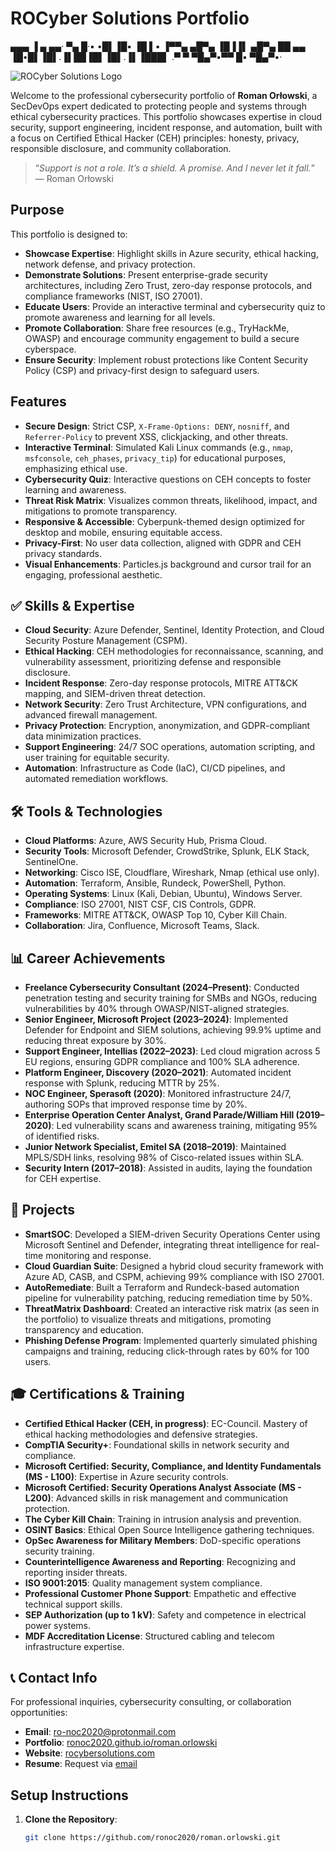 # ROCyber Solutions Portfolio
▄▄▄         ▐ ▄        ▄▄·
▀▄ █·▪     •█▌▐█▪     ▐█ ▌▪
▐▀▀▄  ▄█▀▄ ▐█▐▐▌ ▄█▀▄ ██ ▄▄
▐█•█▌▐█▌.▐▌██▐█▌▐█▌.▐▌▐███▌
.▀  ▀ ▀█▄▀▪▀▀ █▪ ▀█▄▀▪·

![ROCyber Solutions Logo](https://raw.githubusercontent.com/ronoc2020/roman.orlowski/main/assets/images/logo.png "ROCyber Solutions Logo")

Welcome to the professional cybersecurity portfolio of **Roman Orłowski**, a SecDevOps expert dedicated to protecting people and systems through ethical cybersecurity practices. This portfolio showcases expertise in cloud security, support engineering, incident response, and automation, built with a focus on Certified Ethical Hacker (CEH) principles: honesty, privacy, responsible disclosure, and community collaboration.

> “*Support is not a role. It’s a shield. A promise. And I never let it fall.*” — Roman Orłowski

## Purpose
This portfolio is designed to:
- **Showcase Expertise**: Highlight skills in Azure security, ethical hacking, network defense, and privacy protection.
- **Demonstrate Solutions**: Present enterprise-grade security architectures, including Zero Trust, zero-day response protocols, and compliance frameworks (NIST, ISO 27001).
- **Educate Users**: Provide an interactive terminal and cybersecurity quiz to promote awareness and learning for all levels.
- **Promote Collaboration**: Share free resources (e.g., TryHackMe, OWASP) and encourage community engagement to build a secure cyberspace.
- **Ensure Security**: Implement robust protections like Content Security Policy (CSP) and privacy-first design to safeguard users.

## Features
- **Secure Design**: Strict CSP, `X-Frame-Options: DENY`, `nosniff`, and `Referrer-Policy` to prevent XSS, clickjacking, and other threats.
- **Interactive Terminal**: Simulated Kali Linux commands (e.g., `nmap`, `msfconsole`, `ceh_phases`, `privacy_tip`) for educational purposes, emphasizing ethical use.
- **Cybersecurity Quiz**: Interactive questions on CEH concepts to foster learning and awareness.
- **Threat Risk Matrix**: Visualizes common threats, likelihood, impact, and mitigations to promote transparency.
- **Responsive & Accessible**: Cyberpunk-themed design optimized for desktop and mobile, ensuring equitable access.
- **Privacy-First**: No user data collection, aligned with GDPR and CEH privacy standards.
- **Visual Enhancements**: Particles.js background and cursor trail for an engaging, professional aesthetic.

## ✅ Skills & Expertise
- **Cloud Security**: Azure Defender, Sentinel, Identity Protection, and Cloud Security Posture Management (CSPM).
- **Ethical Hacking**: CEH methodologies for reconnaissance, scanning, and vulnerability assessment, prioritizing defense and responsible disclosure.
- **Incident Response**: Zero-day response protocols, MITRE ATT&CK mapping, and SIEM-driven threat detection.
- **Network Security**: Zero Trust Architecture, VPN configurations, and advanced firewall management.
- **Privacy Protection**: Encryption, anonymization, and GDPR-compliant data minimization practices.
- **Support Engineering**: 24/7 SOC operations, automation scripting, and user training for equitable security.
- **Automation**: Infrastructure as Code (IaC), CI/CD pipelines, and automated remediation workflows.

## 🛠️ Tools & Technologies
- **Cloud Platforms**: Azure, AWS Security Hub, Prisma Cloud.
- **Security Tools**: Microsoft Defender, CrowdStrike, Splunk, ELK Stack, SentinelOne.
- **Networking**: Cisco ISE, Cloudflare, Wireshark, Nmap (ethical use only).
- **Automation**: Terraform, Ansible, Rundeck, PowerShell, Python.
- **Operating Systems**: Linux (Kali, Debian, Ubuntu), Windows Server.
- **Compliance**: ISO 27001, NIST CSF, CIS Controls, GDPR.
- **Frameworks**: MITRE ATT&CK, OWASP Top 10, Cyber Kill Chain.
- **Collaboration**: Jira, Confluence, Microsoft Teams, Slack.

## 📊 Career Achievements
- **Freelance Cybersecurity Consultant (2024–Present)**: Conducted penetration testing and security training for SMBs and NGOs, reducing vulnerabilities by 40% through OWASP/NIST-aligned strategies.
- **Senior Engineer, Microsoft Project (2023–2024)**: Implemented Defender for Endpoint and SIEM solutions, achieving 99.9% uptime and reducing threat exposure by 30%.
- **Support Engineer, Intellias (2022–2023)**: Led cloud migration across 5 EU regions, ensuring GDPR compliance and 100% SLA adherence.
- **Platform Engineer, Discovery (2020–2021)**: Automated incident response with Splunk, reducing MTTR by 25%.
- **NOC Engineer, Sperasoft (2020)**: Monitored infrastructure 24/7, authoring SOPs that improved response time by 20%.
- **Enterprise Operation Center Analyst, Grand Parade/William Hill (2019–2020)**: Led vulnerability scans and awareness training, mitigating 95% of identified risks.
- **Junior Network Specialist, Emitel SA (2018–2019)**: Maintained MPLS/SDH links, resolving 98% of Cisco-related issues within SLA.
- **Security Intern (2017–2018)**: Assisted in audits, laying the foundation for CEH expertise.

## 🚀 Projects
- **SmartSOC**: Developed a SIEM-driven Security Operations Center using Microsoft Sentinel and Defender, integrating threat intelligence for real-time monitoring and response.
- **Cloud Guardian Suite**: Designed a hybrid cloud security framework with Azure AD, CASB, and CSPM, achieving 99% compliance with ISO 27001.
- **AutoRemediate**: Built a Terraform and Rundeck-based automation pipeline for vulnerability patching, reducing remediation time by 50%.
- **ThreatMatrix Dashboard**: Created an interactive risk matrix (as seen in the portfolio) to visualize threats and mitigations, promoting transparency and education.
- **Phishing Defense Program**: Implemented quarterly simulated phishing campaigns and training, reducing click-through rates by 60% for 100 users.

## 🎓 Certifications & Training
- **Certified Ethical Hacker (CEH, in progress)**: EC-Council. Mastery of ethical hacking methodologies and defensive strategies.
- **CompTIA Security+**: Foundational skills in network security and compliance.
- **Microsoft Certified: Security, Compliance, and Identity Fundamentals (MS - L100)**: Expertise in Azure security controls.
- **Microsoft Certified: Security Operations Analyst Associate (MS - L200)**: Advanced skills in risk management and communication protection.
- **The Cyber Kill Chain**: Training in intrusion analysis and prevention.
- **OSINT Basics**: Ethical Open Source Intelligence gathering techniques.
- **OpSec Awareness for Military Members**: DoD-specific operations security training.
- **Counterintelligence Awareness and Reporting**: Recognizing and reporting insider threats.
- **ISO 9001:2015**: Quality management system compliance.
- **Professional Customer Phone Support**: Empathetic and effective technical support skills.
- **SEP Authorization (up to 1 kV)**: Safety and competence in electrical power systems.
- **MDF Accreditation License**: Structured cabling and telecom infrastructure expertise.

## 📞 Contact Info
For professional inquiries, cybersecurity consulting, or collaboration opportunities:
- **Email**: [ro-noc2020@protonmail.com](mailto:ro-noc2020@protonmail.com)
- **Portfolio**: [ronoc2020.github.io/roman.orlowski](https://ronoc2020.github.io/roman.orlowski)
- **Website**: [rocybersolutions.com](https://rocybersolutions.com)
- **Resume**: Request via [email](mailto:ro-noc2020@protonmail.com)

## Setup Instructions
1. **Clone the Repository**:
   ```bash
   git clone https://github.com/ronoc2020/roman.orlowski.git
